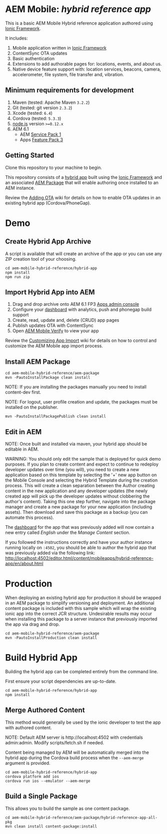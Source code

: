 # AEM Mobile: _hybrid reference app_

This is a basic AEM Mobile Hybrid reference application authored using [Ionic Framework](http://ionicframework.com/).

It includes:

1. Mobile application written in [Ionic Framework](http://ionicframework.com/)
2. ContentSync OTA updates
3. Basic authentication
4. Extensions to add authorable pages for: locations, events, and about us.
5. Native device feature support with: location services, beacons, camera, accelerometer, file system, file transfer and, vibration.

## Minimum requirements for development

1. Maven (tested: Apache Maven `3.2.2`)
2. Git (tested: git version `2.3.2`)
3. Xcode (tested: `6.4`)
4. Cordova (tested: `5.3.3`)
5. [node.js](http://nodejs.org/) version `>=0.12.x`
6. AEM 6.1 
    - AEM [Service Pack 1](https://www.adobeaemcloud.com/content/marketplace/marketplaceProxy.html?packagePath=/content/companies/public/adobe/packages/cq610/servicepack/AEM-6.1-Service-Pack-1)
    - Apps [Feature Pack 3](https://www.adobeaemcloud.com/content/marketplace/marketplaceProxy.html?packagePath=/content/companies/public/adobe/packages/cq610/featurepack3/cq-6.1.0-apps-featurepack)

## Getting Started

Clone this repository to your machine to begin.

This repository consists of a [hybrid app](hybrid-app) built using the [Ionic Framework](http://ionicframework.com/) and an associated [AEM Package](aem-package) that will enable authoring once installed to an AEM instance.

Review the [Adding OTA](../../wiki/Adding-OTA) wiki for details on how to enable OTA updates in an existing hybrid app (Cordova/PhoneGap).

# Demo

## Create Hybrid App Archive

A script is available that will create an archive of the app or you can use any ZIP creation tool of your choosing.

    cd aem-mobile-hybrid-reference/hybrid-app
    npm install
    npm run zip

## Import Hybrid App into AEM

1. Drag and drop archive onto AEM 6.1 FP3 [Apps admin console](http://localhost:4502/aem/apps.html/content/phonegap)
1. Configure your [dashboard](http://localhost:4502/libs/mobileapps/admin/content/dashboard.html/content/mobileapps/hybrid-reference-app/shell) with analytics, push and phonegap build support
1. Create, read, update and, delete (CRUD) app pages
1. Publish updates OTA with ContentSync
1. Open [AEM Mobile Verify](https://itunes.apple.com/us/app/phonegap-enterprise/id924780940?ls=1&mt=8) to view your app
 
Review the [Customizing App Import](../../wiki/Customizing-App-Import) wiki for details on how to control and customize the AEM Mobile app import process.

## Install AEM Package

    cd aem-mobile-hybrid-reference/aem-package
    mvn -PautoInstallPackage clean install

NOTE: If you are installing the packages manually you need to install content-dev first.

NOTE: For logout, user profile creation and update, the packages must be installed on the publisher.

    mvn -PautoInstallPackagePublish clean install

## Edit in AEM

NOTE: Once built and installed via maven, your hybrid app should be editable in AEM.  

WARNING: You should only edit the sample that is deployed for quick demo purposes. If you plan to create content and expect to continue to redeploy developer updates over time (you will), you need to create a new application based on this template by selecting the '+' new app button on the Mobile Console and selecting the Hybrid Template during the creation process.  This will create a clean separation between the Author creating content in the new application and any developer updates (the newly created app will pick up the developer updates without clobbering the author's content).  Taking this one step further, navigate into the package manager and create a new package for your new application (including assets). Then download and save this package as a backup (you can automate this process).

The [dashboard](http://localhost:4502/libs/mobileapps/admin/content/dashboard.html/content/mobileapps/hybrid-reference-app/shell) for the app that was previously added will
now contain a new entry called *English* under the *Manage Content* section.

If you followed the instructions correctly and have your author instance running locally on `:4502`, you should be able to author the hybrid app that was previously added via the following link:
[http://localhost:4502/editor.html/content/mobileapps/hybrid-reference-app/en/about.html](http://localhost:4502/editor.html/content/mobileapps/hybrid-reference-app/en/about.html)

# Production

When deploying an existing hybrid app for production it should be wrapped in an AEM package to simplify versioning and deployment.
An additional content package is included with this sample which will wrap the existing ionic app into the correct JCR structure.
Undesirable results may occur when installing this package to a server instance that previously imported the app via drag and drop.

    cd aem-mobile-hybrid-reference/aem-package
    mvn -PautoInstallProduction clean install

# Build Hybrid App

Building the hybrid app can be completed entirely from the command line.

First ensure your script dependencies are up-to-date.

    cd aem-mobile-hybrid-reference/hybrid-app
    npm install

## Merge Authored Content

This method would generally be used by the ionic developer to test the app with authored content.

NOTE:  Default AEM server is http://localhost:4502 with credentials admin:admin.  Modify scripts/fetch.sh if needed.

Content being managed by AEM will be automatically merged into the hybrid app during the Cordova build process when the `--aem-merge` argument is provided.

    cd aem-mobile-hybrid-reference/hybrid-app
    cordova platform add ios
    cordova run ios --emulator --aem-merge

## Build a Single Package

This allows you to build the sample as one content package.

    cd aem-mobile-hybrid-reference/aem-package/hybrid-reference-app-all-pkg
    mvn clean install content-package:install
